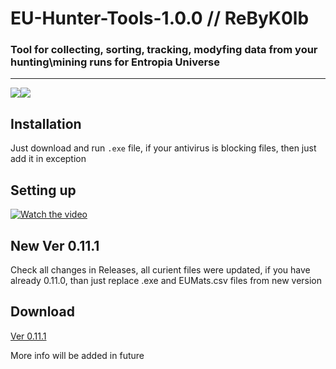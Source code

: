 # EU-Hunter-Tools-1.0.0 // ReByK0lb
### Tool for collecting, sorting, tracking, modyfing data from your hunting\mining runs for Entropia Universe
____
![](https://img.shields.io/badge/version-v0.11.1-blue)![](https://img.shields.io/badge/.NET-4.8%2B-green)
## Installation
Just download and run `.exe` file, if your antivirus is blocking files, then just add it in 
exception

## Setting up
[![Watch the video](https://img.youtube.com/vi/1PeHOQT-Rs0/mqdefault.jpg)](https://www.youtube.com/watch?v=1PeHOQT-Rs0, "Click to watch YouTube video")

## New Ver 0.11.1
Check all changes in Releases, all curient files were updated, if you have already 0.11.0, than just replace .exe and EUMats.csv files from new version 

## Download
[Ver 0.11.1](https://github.com/EUHunterTools/EU-Hunter-Tools-0.11/archive/refs/heads/main.zip)

More info will be added in future

